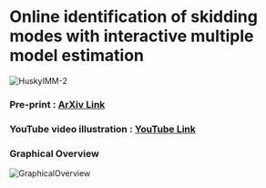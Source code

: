 # Online identification of skidding modes with interactive multiple model estimation

![HuskyIMM-2](https://github.com/user-attachments/assets/44b5b475-8fdc-4ef3-8efc-e06ff7ef56cc)

### Pre-print : [ArXiv Link](https://arxiv.org/abs/2409.20554) 

### YouTube video illustration : [YouTube Link](https://www.youtube.com/results?search_query=online+identification+of+skidding+modes)

### Graphical Overview
![GraphicalOverview](https://github.com/user-attachments/assets/fb2dfa35-9513-4d1e-8c25-2a090a0772ba)
